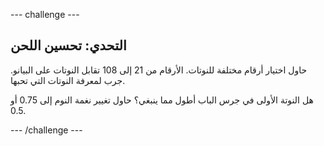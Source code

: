 \--- challenge \---

## التحدي: تحسين اللحن

حاول اختيار أرقام مختلفة للنوتات. الأرقام من 21 إلى 108 تقابل النوتات على البيانو. جرب لمعرفة النوتات التي تحبها.

هل النوتة الأولى في جرس الباب أطول مما ينبغي؟ حاول تغيير نغمة النوم إلى 0.75 أو 0.5.

\--- /challenge \---
